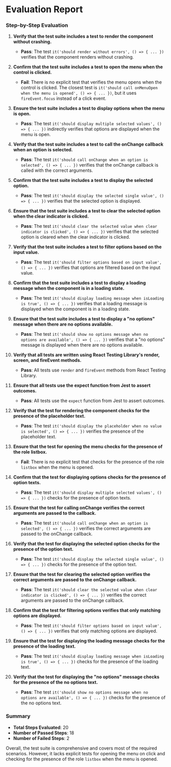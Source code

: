 # Evaluation Report

### Step-by-Step Evaluation

1. **Verify that the test suite includes a test to render the component without crashing.**
   - **Pass**: The test `it('should render without errors', () => { ... })` verifies that the component renders without crashing.

2. **Confirm that the test suite includes a test to open the menu when the control is clicked.**
   - **Fail**: There is no explicit test that verifies the menu opens when the control is clicked. The closest test is `it('should call onMenuOpen when the menu is opened', () => { ... })`, but it uses `fireEvent.focus` instead of a click event.

3. **Ensure the test suite includes a test to display options when the menu is open.**
   - **Pass**: The test `it('should display multiple selected values', () => { ... })` indirectly verifies that options are displayed when the menu is open.

4. **Verify that the test suite includes a test to call the onChange callback when an option is selected.**
   - **Pass**: The test `it('should call onChange when an option is selected', () => { ... })` verifies that the onChange callback is called with the correct arguments.

5. **Confirm that the test suite includes a test to display the selected option.**
   - **Pass**: The test `it('should display the selected single value', () => { ... })` verifies that the selected option is displayed.

6. **Ensure that the test suite includes a test to clear the selected option when the clear indicator is clicked.**
   - **Pass**: The test `it('should clear the selected value when clear indicator is clicked', () => { ... })` verifies that the selected option is cleared when the clear indicator is clicked.

7. **Verify that the test suite includes a test to filter options based on the input value.**
   - **Pass**: The test `it('should filter options based on input value', () => { ... })` verifies that options are filtered based on the input value.

8. **Confirm that the test suite includes a test to display a loading message when the component is in a loading state.**
   - **Pass**: The test `it('should display loading message when isLoading is true', () => { ... })` verifies that a loading message is displayed when the component is in a loading state.

9. **Ensure that the test suite includes a test to display a "no options" message when there are no options available.**
   - **Pass**: The test `it('should show no options message when no options are available', () => { ... })` verifies that a "no options" message is displayed when there are no options available.

10. **Verify that all tests are written using React Testing Library's render, screen, and fireEvent methods.**
    - **Pass**: All tests use `render` and `fireEvent` methods from React Testing Library.

11. **Ensure that all tests use the expect function from Jest to assert outcomes.**
    - **Pass**: All tests use the `expect` function from Jest to assert outcomes.

12. **Verify that the test for rendering the component checks for the presence of the placeholder text.**
    - **Pass**: The test `it('should display the placeholder when no value is selected', () => { ... })` verifies the presence of the placeholder text.

13. **Ensure that the test for opening the menu checks for the presence of the role listbox.**
    - **Fail**: There is no explicit test that checks for the presence of the role `listbox` when the menu is opened.

14. **Confirm that the test for displaying options checks for the presence of option texts.**
    - **Pass**: The test `it('should display multiple selected values', () => { ... })` checks for the presence of option texts.

15. **Ensure that the test for calling onChange verifies the correct arguments are passed to the callback.**
    - **Pass**: The test `it('should call onChange when an option is selected', () => { ... })` verifies the correct arguments are passed to the onChange callback.

16. **Verify that the test for displaying the selected option checks for the presence of the option text.**
    - **Pass**: The test `it('should display the selected single value', () => { ... })` checks for the presence of the option text.

17. **Ensure that the test for clearing the selected option verifies the correct arguments are passed to the onChange callback.**
    - **Pass**: The test `it('should clear the selected value when clear indicator is clicked', () => { ... })` verifies the correct arguments are passed to the onChange callback.

18. **Confirm that the test for filtering options verifies that only matching options are displayed.**
    - **Pass**: The test `it('should filter options based on input value', () => { ... })` verifies that only matching options are displayed.

19. **Ensure that the test for displaying the loading message checks for the presence of the loading text.**
    - **Pass**: The test `it('should display loading message when isLoading is true', () => { ... })` checks for the presence of the loading text.

20. **Verify that the test for displaying the "no options" message checks for the presence of the no options text.**
    - **Pass**: The test `it('should show no options message when no options are available', () => { ... })` checks for the presence of the no options text.

### Summary

- **Total Steps Evaluated**: 20
- **Number of Passed Steps**: 18
- **Number of Failed Steps**: 2

Overall, the test suite is comprehensive and covers most of the required scenarios. However, it lacks explicit tests for opening the menu on click and checking for the presence of the role `listbox` when the menu is opened.